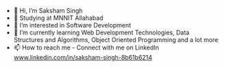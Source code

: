 - 👋 Hi, I’m Saksham Singh
- 📖 Studying at MNNIT Allahabad
- 👀 I’m interested in Software Development
- 🌱 I’m currently learning Web Development Technologies, Data Structures and Algorithms, Object Oriented Programming and a lot more
- 📫 How to reach me - Connect with me on LinkedIn www.linkedin.com/in/saksham-singh-8b61b6214

<!---
KnuckleB0ll/KnuckleB0ll is a ✨ special ✨ repository because its `README.md` (this file) appears on your GitHub profile.
You can click the Preview link to take a look at your changes.
--->
